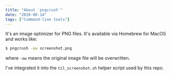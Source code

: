 ```yaml
---
title: "About `pngcrush`"
date: "2020-08-14"
tags: ["Command-line tools"]
---
```


It's an image optimizer for PNG files. It's available via Homebrew for MacOS and
works like:

```bash
$ pngcrush -ow screenshot.png
```

where `-ow` means the original image file will be overwritten.

I've integrated it into the `til_screenshot.sh` helper script used by this repo.

